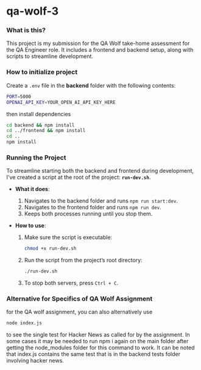 # qa-wolf-3

### What is this?

This project is my submission for the QA Wolf take-home assessment for the QA Engineer role. It includes a frontend and backend setup, along with scripts to streamline development.

### How to initialize project

Create a `.env` file in the **backend** folder with the following contents:

```bash
PORT=5000
OPENAI_API_KEY=YOUR_OPEN_AI_API_KEY_HERE
```

then install dependencies

```bash
cd backend && npm install
cd ../frontend && npm install
cd ..
npm install
```

### Running the Project

To streamline starting both the backend and frontend during development, I've created a script at the root of the project: **`run-dev.sh`**.

- **What it does**:

  1. Navigates to the backend folder and runs `npm run start:dev`.
  2. Navigates to the frontend folder and runs `npm run dev`.
  3. Keeps both processes running until you stop them.

- **How to use**:

  1. Make sure the script is executable:
     ```bash
     chmod +x run-dev.sh
     ```
  2. Run the script from the project’s root directory:
     ```bash
     ./run-dev.sh
     ```
  3. To stop both servers, press `Ctrl + C`.

### Alternative for Specifics of QA Wolf Assignment

for the QA wolf assignment, you can also alternatively use

```bash
node index.js
```

to see the single test for Hacker News as called for by the assignment.
In some cases it may be needed to run npm i again on the main folder after getting the node_modules folder for this command to work.
It can be noted that index.js contains the same test that is in the backend tests folder involving hacker news.

